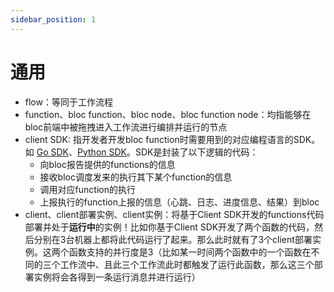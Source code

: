 ```yaml
---
sidebar_position: 1
---
```


# 通用

- flow：等同于工作流程
- function、bloc function、bloc node、bloc function node：均指能够在bloc前端中被拖拽进入工作流进行编排并运行的节点
- client SDK: 指开发者开发bloc function时需要用到的对应编程语言的SDK。如 [Go SDK](https://github.com/fBloc/bloc-client-go)、[Python SDK](https://github.com/fBloc/bloc-client-python)。SDK是封装了以下逻辑的代码：
  - 向bloc报告提供的functions的信息
  - 接收bloc调度发来的执行其下某个function的信息
  - 调用对应function的执行
  - 上报执行的function上报的信息（心跳、日志、进度信息、结果）到bloc
- client、client部署实例、client实例：将基于Client SDK开发的functions代码部署并处于**运行中**的实例！比如你基于Client SDK开发了两个函数的代码，然后分别在3台机器上都将此代码运行了起来。那么此时就有了3个client部署实例。这两个函数支持的并行度是3（比如某一时间两个函数中的一个函数在不同的三个工作流中、且此三个工作流此时都触发了运行此函数，那么这三个部署实例将会各得到一条运行消息并进行运行）